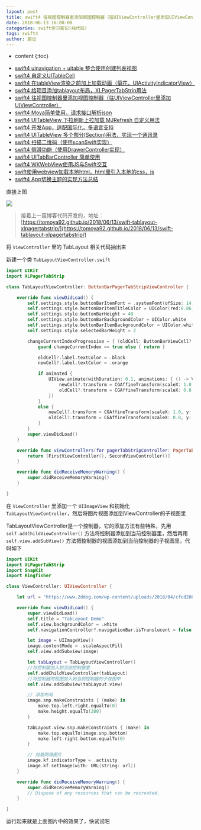 ```yaml
---
layout: post
title: swift4 往视图控制器里添加视图控制器（往UIViewController里添加UIViewController）
date: 2018-06-13 16:00:00
categories: swift学习笔记(纯代码)
tags: swift4
author: 朋也
---
```


* content
{:toc}

- [swift4 uinavigation + uitable 整合使用创建列表视图](https://tomoya92.github.io/2018/06/08/swift-uinavigation-uitable/)
- [swift4 自定义UITableCell](https://tomoya92.github.io/2018/06/09/swfit-uitableview-uitablecell/)
- [swift4 在tableView渲染之前加上加载动画（菊花，UIActivityIndicatorView）](https://tomoya92.github.io/2018/06/11/swift-tableview-activity-indicator/)
- [swift4 给项目添加tablayout布局，XLPagerTabStrip用法](https://tomoya92.github.io/2018/06/13/swift-tablayout-xlpagertabstrip/)
- [swift4 往视图控制器里添加视图控制器（往UIViewController里添加UIViewController）](https://tomoya92.github.io/2018/06/13/swift-adduiviewcontroller-to-uiviewcontroller/)
- [swift4 Moya简单使用，请求接口解析json](https://tomoya92.github.io/2018/06/14/swift-moya/)
- [swift4 UITableView 下拉刷新上拉加载 MJRefresh 自定义用法](https://tomoya92.github.io/2018/06/20/swift-pullrefresh-loadmore/)
- [swift4 开发App，适配国际化，多语言支持](https://tomoya92.github.io/2018/06/20/swift-localizable/)
- [swift4 UITableView 多个部分(Section)用法，实现一个通讯录](https://tomoya92.github.io/2018/06/26/swift-tableview-multipart-section/)
- [swift4 扫描二维码（使用scanSwift实现）](https://tomoya92.github.io/2018/06/27/swift-scan-qrcode/)
- [swift4 侧滑功能（使用DrawerController实现）](https://tomoya92.github.io/2018/06/29/swift-drawercontroller/)
- [swift4 UITabBarController 简单使用](https://tomoya92.github.io/2018/06/29/swift-tabbarcontroller/)
- [swift4 WKWebView使用JS与Swift交互](https://tomoya92.github.io/2018/07/05/swift-webview-javascript/)
- [swift使用webview加载本地html，html里引入本地的css，js](https://tomoya92.github.io/2018/10/31/swift-webview-load-css-js/)
- [swift4 App切换主题的实现方法总结](https://tomoya92.github.io/2018/11/09/swift-theme/)

直接上图

![](/assets/swift-tablayout-xlpagertabstrip2.gif)




> 接着上一篇博客代码开发的，地址：[https://tomoya92.github.io/2018/06/13/swift-tablayout-xlpagertabstrip/](https://tomoya92.github.io/2018/06/13/swift-tablayout-xlpagertabstrip/)

将 `ViewController` 里的 TabLayout 相关代码抽出来

新建一个类 `TabLayoutViewController.swift`

```swift
import UIKit
import XLPagerTabStrip

class TabLayoutViewController: ButtonBarPagerTabStripViewController {

    override func viewDidLoad() {
        self.settings.style.buttonBarItemFont = .systemFont(ofSize: 14)
        self.settings.style.buttonBarItemTitleColor = UIColor(red:0.86, green:0.72, blue:0.44, alpha:1.0)
        self.settings.style.buttonBarHeight = 40
        self.settings.style.buttonBarBackgroundColor = UIColor.white
        self.settings.style.buttonBarItemBackgroundColor = UIColor.white
        self.settings.style.selectedBarHeight = 2

        changeCurrentIndexProgressive = { (oldCell: ButtonBarViewCell?, newCell: ButtonBarViewCell?, progressPercentage: CGFloat, changeCurrentIndex: Bool, animated: Bool) -> Void in
            guard changeCurrentIndex == true else { return }

            oldCell?.label.textColor = .black
            newCell?.label.textColor = .orange

            if animated {
                UIView.animate(withDuration: 0.1, animations: { () -> Void in
                    newCell?.transform = CGAffineTransform(scaleX: 1.0, y: 1.0)
                    oldCell?.transform = CGAffineTransform(scaleX: 0.8, y: 0.8)
                })
            }
            else {
                newCell?.transform = CGAffineTransform(scaleX: 1.0, y: 1.0)
                oldCell?.transform = CGAffineTransform(scaleX: 0.8, y: 0.8)
            }
        }
        super.viewDidLoad()
    }

    override func viewControllers(for pagerTabStripController: PagerTabStripViewController) -> [UIViewController] {
        return [FirstViewController(), SecondViewController()]
    }

    override func didReceiveMemoryWarning() {
        super.didReceiveMemoryWarning()
    }

}
```

在 `ViewController` 里添加一个 `UIImageView` 和初始化 `TabLayoutViewController`，然后将图片视图添加到ViewController的子视图里

TabLayoutViewController是一个控制器，它的添加方法有些特殊，先用 `self.addChildViewController()` 方法将控制器添加到当前控制器里，然后再用 `self.view.addSubView()` 方法把控制器的视图添加到当前控制器的子视图里，代码如下

```swift
import UIKit
import XLPagerTabStrip
import SnapKit
import Kingfisher

class ViewController: UIViewController {

    let url = "https://www.2ddog.com/wp-content/uploads/2018/04/cfcd208495d565ef66e7dff9f98764da.jpg"

    override func viewDidLoad() {
        super.viewDidLoad()
        self.title = "TabLayout Demo"
        self.view.backgroundColor = .white
        self.navigationController?.navigationBar.isTranslucent = false

        let image = UIImageView()
        image.contentMode = .scaleAspectFill
        self.view.addSubview(image)

        let tabLayout = TabLayoutViewController()
        //将控制器加入到当前控制器里
        self.addChildViewController(tabLayout)
        //将控制器的视图加入到当前控制器的子视图中
        self.view.addSubview(tabLayout.view)

        // 添加布局
        image.snp.makeConstraints { (make) in
            make.top.left.right.equalTo(0)
            make.height.equalTo(200)
        }

        tabLayout.view.snp.makeConstraints { (make) in
            make.top.equalTo(image.snp.bottom)
            make.left.right.bottom.equalTo(0)
        }

        // 加载网络图片
        image.kf.indicatorType = .activity
        image.kf.setImage(with: URL(string: url))
    }

    override func didReceiveMemoryWarning() {
        super.didReceiveMemoryWarning()
        // Dispose of any resources that can be recreated.
    }

}
```

运行起来就是上面图片中的效果了，快试试吧
